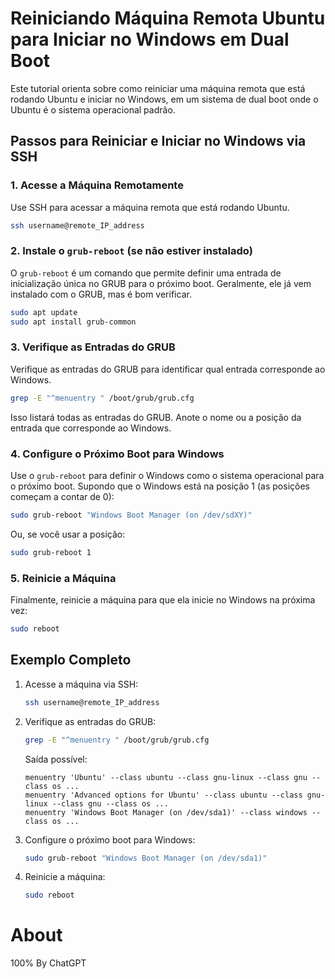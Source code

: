 # Reiniciando Máquina Remota Ubuntu para Iniciar no Windows em Dual Boot

Este tutorial orienta sobre como reiniciar uma máquina remota que está rodando Ubuntu e iniciar no Windows, em um sistema de dual boot onde o Ubuntu é o sistema operacional padrão.


## Passos para Reiniciar e Iniciar no Windows via SSH

### 1. Acesse a Máquina Remotamente

Use SSH para acessar a máquina remota que está rodando Ubuntu.

```bash
ssh username@remote_IP_address
```

### 2. Instale o `grub-reboot` (se não estiver instalado)

O `grub-reboot` é um comando que permite definir uma entrada de inicialização única no GRUB para o próximo boot. Geralmente, ele já vem instalado com o GRUB, mas é bom verificar.

```bash
sudo apt update
sudo apt install grub-common
```

### 3. Verifique as Entradas do GRUB

Verifique as entradas do GRUB para identificar qual entrada corresponde ao Windows.

```bash
grep -E "^menuentry " /boot/grub/grub.cfg
```

Isso listará todas as entradas do GRUB. Anote o nome ou a posição da entrada que corresponde ao Windows.

### 4. Configure o Próximo Boot para Windows

Use o `grub-reboot` para definir o Windows como o sistema operacional para o próximo boot. Supondo que o Windows está na posição 1 (as posições começam a contar de 0):

```bash
sudo grub-reboot "Windows Boot Manager (on /dev/sdXY)"
```

Ou, se você usar a posição:

```bash
sudo grub-reboot 1
```

### 5. Reinicie a Máquina

Finalmente, reinicie a máquina para que ela inicie no Windows na próxima vez:

```bash
sudo reboot
```

## Exemplo Completo

1. Acesse a máquina via SSH:

   ```bash
   ssh username@remote_IP_address
   ```

2. Verifique as entradas do GRUB:

   ```bash
   grep -E "^menuentry " /boot/grub/grub.cfg
   ```

   Saída possível:

   ```
   menuentry 'Ubuntu' --class ubuntu --class gnu-linux --class gnu --class os ...
   menuentry 'Advanced options for Ubuntu' --class ubuntu --class gnu-linux --class gnu --class os ...
   menuentry 'Windows Boot Manager (on /dev/sda1)' --class windows --class os ...
   ```

3. Configure o próximo boot para Windows:

   ```bash
   sudo grub-reboot "Windows Boot Manager (on /dev/sda1)"
   ```

4. Reinicie a máquina:

   ```bash
   sudo reboot
   ```

# About

100% By ChatGPT
